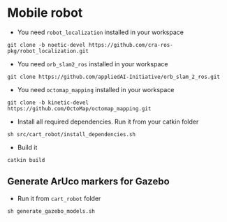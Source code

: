# Mobile robot

- You need `robot_localization` installed in your workspace
```
git clone -b noetic-devel https://github.com/cra-ros-pkg/robot_localization.git
```

- You need `orb_slam2_ros` installed in your workspace
```
git clone https://github.com/appliedAI-Initiative/orb_slam_2_ros.git
```

- You need `octomap_mapping` installed in your workspace
```
git clone -b kinetic-devel https://github.com/OctoMap/octomap_mapping.git
```

- Install all required dependencies. Run it from your catkin folder
```
sh src/cart_robot/install_dependencies.sh
```

- Build it
```
catkin build
```

## Generate ArUco markers for Gazebo

- Run it from `cart_robot` folder
```
sh generate_gazebo_models.sh
```